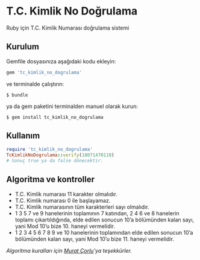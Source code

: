 # T.C. Kimlik No Doğrulama

Ruby için T.C. Kimlik Numarası doğrulama sistemi

## Kurulum

Gemfile dosyasınıza aşağıdaki kodu ekleyin:

```ruby
gem 'tc_kimlik_no_dogrulama'
```

ve terminalde çalıştırın:

    $ bundle

ya da gem paketini terminalden manuel olarak kurun:

    $ gem install tc_kimlik_no_dogrulama

## Kullanım

```ruby
require 'tc_kimlik_no_dogrulama'
TcKimlikNoDogrulama::verify(18071470110)
# Sonuç true ya da false dönecektir.
```

## Algoritma ve kontroller
 - T.C. Kimlik numarası 11 karakter olmalıdır.
 - T.C. Kimlik numarası 0 ile başlayamaz.
 - T.C. Kimlik numarasının tüm karakterleri sayı olmalıdır.
 - 1 3 5 7 ve 9 hanelerinin toplamının 7 katından, 2 4 6 ve 8 hanelerin toplamı çıkartıldığında, elde edilen sonucun 10’a bölümünden kalan sayı, yani Mod 10’u bize 10. haneyi vermelidir.
 - 1 2 3 4 5 6 7 8 9 ve 10 hanelerinin toplamından elde edilen sonucun 10’a bölümünden kalan sayı, yani Mod 10’u bize 11. haneyi vermelidir.

 *Algoritma kuralları için [Murat Çorlu](http://muratcorlu.com/post/python-ile-tc-kimlik-numarasi-dogrulama/)'ya teşekkürler.*
